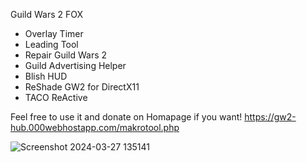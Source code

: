 Guild Wars 2 FOX

- Overlay Timer
- Leading Tool
- Repair Guild Wars 2
- Guild Advertising Helper
- Blish HUD
- ReShade GW2 for DirectX11
- TACO ReActive

Feel free to use it and donate on Homapage if you want!
https://gw2-hub.000webhostapp.com/makrotool.php


![Screenshot 2024-03-27 135141](https://github.com/Catnoid/GW2FOX/assets/67755545/ac8c464e-00ae-4397-aec9-df3ef5cba14f)



